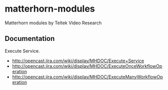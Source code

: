 matterhorn-modules
==================

Matterhorn modules by Teltek Video Research

Documentation
-------------


Execute Service.

* http://opencast.jira.com/wiki/display/MHDOC/Execute+Service
* http://opencast.jira.com/wiki/display/MHDOC/ExecuteOnceWorkflowOperation
* http://opencast.jira.com/wiki/display/MHDOC/ExecuteManyWorkflowOperation

